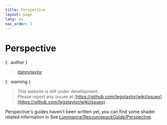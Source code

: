 ```yaml
---
title: Perspective
layout: page
lang: en
nav_order: 3
---
```

# Perspective

{: .author }
> [dannytaylor](https://mclegoman.com)

{: .warning }
> This website is still under development.  
> Please report any issues at [https://github.com/legotaylor/wiki/issues](https://github.com/legotaylor/wiki/issues).

Perspective's guides haven't been written yet, you can find some shader related information in See [Luminance/ResourcepackGuide/Perspective](../Luminance/ResourcepackGuide/Perspective).